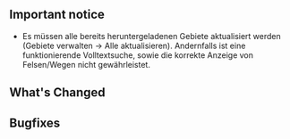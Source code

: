 ## Important notice

* Es müssen alle bereits heruntergeladenen Gebiete aktualisiert werden
  (Gebiete verwalten -> Alle aktualisieren). Andernfalls ist
  eine funktionierende Volltextsuche, sowie die korrekte Anzeige von
  Felsen/Wegen nicht gewährleistet.

## What's Changed



## Bugfixes


